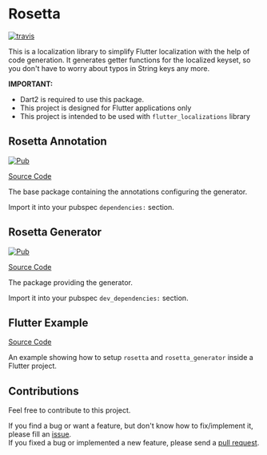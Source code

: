 # Rosetta

[![travis](https://img.shields.io/travis/TeamWanari/rosetta.svg)](https://travis-ci.org/TeamWanari/rosetta)

This is a localization library to simplify Flutter localization with the help of code generation. It generates getter functions for the localized keyset, so you don't have to worry about typos in String keys any more. 

**IMPORTANT:**
* Dart2 is required to use this package.
* This project is designed for Flutter applications only
* This project is intended to be used with `flutter_localizations` library

## Rosetta Annotation

[![Pub](https://img.shields.io/pub/v/rosetta.svg)](https://pub.dartlang.org/packages/rosetta)

[Source Code](https://github.com/TeamWanari/rosetta/tree/master/rosetta)

The base package containing the annotations configuring the generator.

Import it into your pubspec `dependencies:` section.

## Rosetta Generator

[![Pub](https://img.shields.io/pub/v/rosetta_generator.svg)](https://pub.dartlang.org/packages/rosetta_generator)

[Source Code](https://github.com/TeamWanari/rosetta/tree/master/rosetta_generator)

The package providing the generator.

Import it into your pubspec `dev_dependencies:` section.

## Flutter Example

[Source Code](https://github.com/TeamWanari/rosetta/tree/master/flutter_example)

An example showing how to setup `rosetta` and `rosetta_generator` inside a Flutter project.

## Contributions

Feel free to contribute to this project.

If you find a bug or want a feature, but don't know how to fix/implement it, please fill an [issue](https://github.com/TeamWanari/rosetta/issues).  
If you fixed a bug or implemented a new feature, please send a [pull request](https://github.com/TeamWanari/rosetta/pulls).
